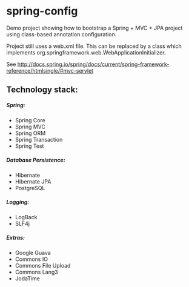 # spring-config
Demo project showing how to bootstrap a Spring + MVC + JPA project using class-based annotation configuration.

Project still uses a web.xml file. This can be replaced by a class which implements org.springframework.web.WebApplicationInitializer.

See http://docs.spring.io/spring/docs/current/spring-framework-reference/htmlsingle/#mvc-servlet

## Technology stack:

##### Spring:
* Spring Core
* Spring MVC
* Spring ORM
* Spring Transaction
* Spring Test

##### Database Persistence:
* Hibernate
* Hibernate JPA
* PostgreSQL

##### Logging:
* LogBack
* SLF4j

##### Extras:
* Google Guava
* Commons IO
* Commons File Upload
* Commons Lang3
* JodaTime

